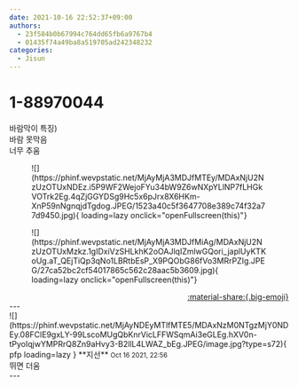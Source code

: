 ```yaml
---
date: 2021-10-16 22:52:37+09:00
authors:
  - 23f584b0b67994c764dd65fb6a9767b4
  - 01435f74a49ba8a519705ad242348232
categories:
  - Jisun
---
```


# 1-88970044

<div class="post-container" markdown="1">
<div class="content-container md-sidebar__scrollwrap" markdown="1">

바람막이 특징)<br>바람 못막음<br>너무 추움
<figure markdown="1">
![](https://phinf.wevpstatic.net/MjAyMjA3MDJfMTEy/MDAxNjU2NzUzOTUxNDEz.i5P9WF2WejoFYu34bW9Z6wNXpYLlNP7fLHGkVOTrk2Eg.4qZjGGYDSg9Hc5x6pJrx8X6HKm-XnP59nNgnqjdTgdog.JPEG/1523a40c5f3647708e389c74f32a77d9450.jpg){ loading=lazy onclick="openFullscreen(this)"}
</figure>

<figure markdown="1">
![](https://phinf.wevpstatic.net/MjAyMjA3MDJfMiAg/MDAxNjU2NzUzOTUxMzkz.1gIDxiVzSHLkhK2oOAJlqIZmlwGQori_japlUyKTKoUg.aT_QEjTiQp3qNo1LBRtbEsP_X9PQObG86fVo3MRrPZIg.JPEG/27ca52bc2cf54017865c562c28aac5b3609.jpg){ loading=lazy onclick="openFullscreen(this)"}
</figure>


</div>
</div>

<div style="text-align: right;" markdown="1">
<a href="https://weverse.io/fromis9/fanpost/1-88970044" style="text-align: right;">:material-share:{.big-emoji}</a>
</div>
---

<div class="comments-container md-sidebar__scrollwrap" markdown="1">
<div class="comment" markdown="1">
<div class='id-container' markdown="1">
![](https://phinf.wevpstatic.net/MjAyNDEyMTlfMTE5/MDAxNzM0NTgzMjY0NDEy.08FClE9gxLY-99LscoMUgQbKnrVicLFFWSqmAi3eGLEg.hXV0n-tPyoIqjwYMPRrQ8Zn9aHvy3-B2llL4LWAZ_bEg.JPEG/image.jpg?type=s72){ pfp loading=lazy }
**<span class="artist">지선</span>** <small>Oct 16 2021, 22:56</small><br>
</div>
<div class='comment-body' markdown="1">
뛰면 더움
</div>
</div>
</div>
---
